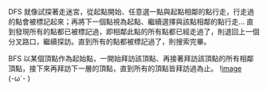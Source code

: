 DFS 就像試探著走迷宮，從起點開始、任意選一點與起點相鄰的點行走，行走過的點會被標記起來；再將下一個點視為起點、繼續選擇與該點相鄰的點行走… 直到發現所有的點都已被標記過，即相鄰此點的所有點都已經走過了，則退回上一個分叉路口，繼續探訪。直到所有的點都被標記過了，則搜索完畢。

BFS 以某個頂點作為起始點，一開始拜訪該頂點、再接著拜訪該頂點的所有相鄰頂點，接下來再拜訪下一層的頂點，直到所有的頂點皆拜訪過為止。
\![image](https://github.com/sleepysss/algorithm/blob/main/pictures/1_INwehwNaWrUmOvq_a5wMWg.gif)\
(･ω´･ )  
